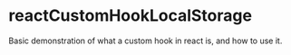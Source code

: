 # reactCustomHookLocalStorage
Basic demonstration of what a custom hook in react is, and how to use it.
